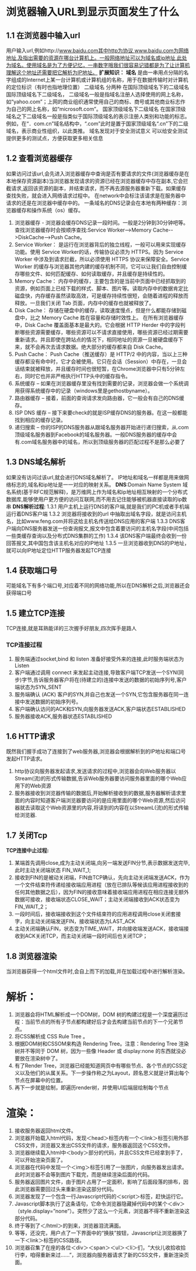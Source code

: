 # 浏览器输入URL到显示页面发生了什么
## 1.1 在浏览器中输入url
用户输入url,例如http://www.baidu.com其中http为协议,www.baidu.com为网络地址,及指出需要的资源在哪台计算机上。一般网络地址可以为域名或ip地址,此处为域名。使用域名是为了方便记忆，一串数字哦我们很容易记错都是为了让计算机理解这个地址还需要把它解析为IP地址。
**扩展知识：**
**域名**
是由一串用点分隔的名字组成的Internet上某一台计算机或计算机组的名称，用于在数据传输时对计算机的定位标识（有时也指地理位置）
二级域名 分两种
在国际顶级域名下的二级域名
国际顶级域名下二级域名， 二级域名一般是指域名注册人选择使用的网上名称，如“yahoo.com”；上网的商业组织通常使用自己的商标、商号或其他商业标志作为自己的网上名称，如“microsoft.com”。
国家顶级域名下二级域名
在国家顶级域名之下二级域名一般是指类似于国际顶级域名的表示注册人类别和功能的标志。例如，在“．com.cn”域名结构中，“.com”此时是置于国家顶级域名“.cn”下的二级域名，表示商业性组织，以此类推。
域名发现对于安全测试意义
可以给安全测试提供更多的测试点，方便获取更多相关信息
## 1.2 查看浏览器缓存
如果访问过该url,会先进入浏览器缓存中查询是否有要请求的文件(浏览器缓存是在本地保存资源副本)当浏览器发现请求的资源已经在浏览器缓存中存在副本,它会拦截请求,返回该资源的副本，并结束请求，而不再去源服务器重新下载。如果缓存查找失败，就会进入网络请求过程中。
在network中会标注该请求是在服务器中请求的还是在浏览器中缓存中的。
一条域名的DNS记录会在本地有两种缓存：浏览器缓存和操作系统（os）缓存。
1. 浏览器缓存 - 浏览器会缓存DNS记录一段时间。一般是2分钟到30分钟吧等。查找浏览器缓存时会按顺序查找:Service Worker-->Memory Cache-->DiskCache-->Push Cache。
2. Service Worker：
是运行在浏览器背后的独立线程，一般可以用来实现缓存功能。使用 Service Worker的话，传输协议必须为 HTTPS。因为 Service Worker 中涉及到请求拦截，所以必须使用 HTTPS 协议来保障安全。Service Worker 的缓存与浏览器其他内建的缓存机制不同，它可以让我们自由控制缓存哪些文件、如何匹配缓存、如何读取缓存，并且缓存是持续性的。
3. Memory Cache：
内存中的缓存，主要包含的是当前中页面中已经抓取到的资源，例如页面上已经下载的样式、脚本、图片等。读取内存中的数据肯定比磁盘快，内存缓存虽然读取高效，可是缓存持续性很短，会随着进程的释放而释放。一旦我们关闭 Tab 页面，内存中的缓存也就被释放了。
4. Disk Cache：
存储在硬盘中的缓存，读取速度慢点，但是什么都能存储到磁盘中，比之 Memory Cache 胜在容量和存储时效性上。
在所有浏览器缓存中，Disk Cache 覆盖面基本是最大的。它会根据 HTTP Herder 中的字段判断哪些资源需要缓存，哪些资源可以不请求直接使用，哪些资源已经过期需要重新请求。并且即使在跨站点的情况下，相同地址的资源一旦被硬盘缓存下来，就不会再次去请求数据。绝大部分的缓存都来自 Disk Cache。
5. Push Cache：
Push Cache（推送缓存）是 HTTP/2 中的内容，当以上三种缓存都没有命中时，它才会被使用。它只在会话（Session）中存在，一旦会话结束就被释放，并且缓存时间也很短暂，在Chrome浏览器中只有5分钟左右，同时它也并非严格执行HTTP头中的缓存指令。
6. 系统缓存 – 如果在浏览器缓存里没有找到需要的记录，浏览器会做一个系统调用获得系统缓存中的记录（windows里是gethostbyname）。
7. 路由器缓存 – 接着，前面的查询请求发向路由器，它一般会有自己的DNS缓存。
8. ISP DNS 缓存 – 接下来要check的就是ISP缓存DNS的服务器。在这一般都能找到相应的缓存记录。
9. 递归搜索 – 你的ISP的DNS服务器从跟域名服务器开始进行递归搜索，从.com顶级域名服务器到Facebook的域名服务器。一般DNS服务器的缓存中会有.com域名服务器中的域名，所以到顶级服务器的匹配过程不是那么必要了
## 1.3 DNS域名解析
如果没有访问过该url,就会进行DNS域名解析了。
IP地址和域名一样都是用来做网络标志的,域名和ip地址是一一对应的映射关系。
**DNS**:Domain Name System 域名系统(基于RFC规范解释)，是万维网上作为域名和ip地址相互映射的一个分布式数据库,能够使用户更方便的访问互联网,而不用去记住能够被机器直接读取的ip数串
**DNS解析过程**:
1.3.1 用户主机上运行DNS的客户端,就是我们的PC机或者手机端运行着DNS客户端
1.3.2 浏览器将接收到的url 中抽取出域名字段，就是访问主机名，比如www.feng.com并将这给主机名传送给DNS应用的客户端
1.3.3 DNS客户端向DNS服务器发送一份查询报文,报文中包含着要访问的主机名字段(中间包括一些类缓存查询以及分布式DNS集群的工作)
1.3.4 该DNS客户端最终会收到一份回答报文,其中国包含该主机名对应的IP地址
1.3.5 一旦浏览器收到DNS的IP地址，就可以向IP地址定位HTTP服务器发起TCP连接
## 1.4 获取端口号
可能域名下有多个端口号,对应着不同的网络功能,所以在DNS解析之后,浏览器还会获得端口号
## 1.5 建立TCP连接
TCP连接,就是耳熟能详的三次握手好朋友,四次挥手是路人
### TCP连接过程
1. 服务端通过socket,bind 和 listen 准备好接受外来的连接,此时服务端状态为Listen
2. 客户端通过调用 connect 来发起主动连接,导致客户端TCP发送一个SYN(同步)字节,告诉服务器客户将在(待建立的)连接中发送的数据的初始序列号,客户端状态为SYN_SENT
3. 服务端确认 (ACK) 客户的SYN,并自己也发送一个SYN,它包含服务器在同一连接中发送数据的初始序列号。
4. 客户端确认访问的ACK和SYN,向服务器发送ACK,客户端状态ESTABLISHED
5. 服务器接收ACK,服务器状态ESTABLISHED
## 1.6 HTTP请求
既然我们握手成功了连接到了web服务器,浏览器会根据解析到的IP地址和端口号发起HTTP请求。
1. http协议向服务器发起请求,发送请求的过程中,浏览器会向Web服务器以Stream(流)的形式传输数据,告诉Web服务器要访问服务器里面的哪个Web应用下的Web资源
2. 服务器接收到浏览器传输的数据后,开始解析接收到的数据,服务器解析请求里面的内容时知道客户端浏览器要访问的是应用里面的哪个Web资源,然后访问器就去读取这个Web资源里的内容,将读到的内容在以StreamL(流)的形式传输给浏览器.
## 1.7 关闭Tcp
**TCP连接中止过程:**
1. 某端首先调用close,成为主动关闭端,向另一端发送FIN分节,表示数据发送完毕,此时主动关闭端状态 FIN_WAIT_1;
2. 接收到FIN的是被动关闭端，FIN由TCP确认，先向主动关闭端发送ACK，作为一个文件结束符传递给接收端应用进程（放在已排队等候该应用进程接收到的任何其他数据之后），因为FIN的接收意味着接收端应用进程在相应连接无额外数据可接收，接收端状态CLOSE_WAIT；主动关闭端接收到ACK状态变为FIN_WAIT_2；
3. 一段时间后，接收端接收到这个文件结束符的应用进程调用close关闭套接字，向主动关闭端发送FIN，接收端状态为LAST_ACK
4. 主动关闭端确认FIN，状态变为TIME_WAIT，并向接收端发送ACK，接收端接收到ACK关闭TCP，而主动关闭端一段时间后也关闭TCP；
## 1.8 浏览器渲染
当浏览器获得一个html文件时,会自上而下的加载,并在加载过程中进行解析渲染。
# 解析：
1. 浏览器会将HTML解析成一个DOM树，DOM 树的构建过程是一个深度遍历过程：当前节点的所有子节点都构建好后才会去构建当前节点的下一个兄弟节点。
2. 将CSS解析成 CSS Rule Tree 。
3. 根据DOM树和CSSOM来构造 Rendering Tree。注意：Rendering Tree 渲染树并不等同于 DOM 树，因为一些像 Header 或 display:none 的东西就没必要放在渲染树中了。
4. 有了Render Tree，浏览器已经能知道网页中有哪些节点、各个节点的CSS定义以及他们的从属关系。下一步操作称之为Layout，顾名思义就是计算出每个节点在屏幕中的位置。
5. 再下一步就是绘制，即遍历render树，并使用UI后端层绘制每个节点
# 渲染：
1. 接收服务器返回html文件。
2. 浏览器开始载入html代码，发现＜head＞标签内有一个＜link＞标签引用外部CSS文件，浏览器又发出CSS文件的请求，服务器返回这个CSS文件。
3. 浏览器继续载入html中＜body＞部分的代码，并且CSS文件已经拿到手了，可以开始渲染页面了。
4. 浏览器在代码中发现一个＜img＞标签引用了一张图片，向服务器发出请求。此时浏览器不会等到图片下载完，而是继续渲染后面的代码。
5. 服务器返回图片文件，由于图片占用了一定面积，影响了后面段落的排布，因此浏览器需要回过头来重新渲染这部分代码。
6. 浏览器发现了一个包含一行Javascript代码的＜script＞标签，赶快运行它。
7. Javascript脚本执行了这条语句，它命令浏览器隐藏掉代码中的某个＜div＞ （style.display=”none”）。突然少了这么一个元素，浏览器不得不重新渲染这部分代码。
8. 终于等到了＜/html＞的到来，浏览器泪流满面。
9. 等等，还没完，用户点了一下界面中的“换肤”按钮，Javascript让浏览器换了一下＜link＞标签的CSS路径。
10. 浏览器召集了在座的各位＜div＞＜span＞＜ul＞＜li＞们，“大伙儿收拾收拾行李，咱得重新来过……”，浏览器向服务器请求了新的CSS文件，重新渲染页面。

